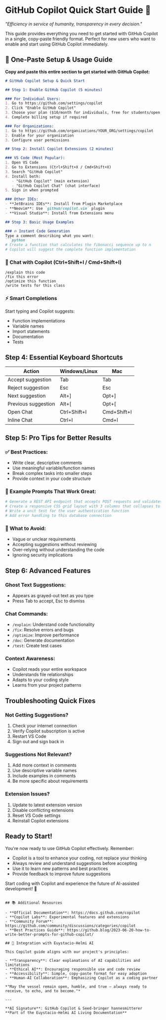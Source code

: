 # GitHub Copilot Quick Start Guide 🤖

*"Efficiency in service of humanity, transparency in every decision."*

This guide provides everything you need to get started with GitHub Copilot in a single, copy-paste friendly format. Perfect for new users who want to enable and start using GitHub Copilot immediately.

## 🚀 One-Paste Setup & Usage Guide

**Copy and paste this entire section to get started with GitHub Copilot:**

```markdown
# GitHub Copilot Setup & Quick Start

## Step 1: Enable GitHub Copilot (5 minutes)

### For Individual Users:
1. Go to https://github.com/settings/copilot
2. Click "Enable GitHub Copilot"
3. Choose your plan ($10/month for individuals, free for students/open source maintainers)
4. Complete billing setup if required

### For Organizations:
1. Go to https://github.com/organizations/YOUR_ORG/settings/copilot
2. Enable for your organization
3. Configure user permissions

## Step 2: Install Copilot Extensions (2 minutes)

### VS Code (Most Popular):
1. Open VS Code
2. Go to Extensions (Ctrl+Shift+X / Cmd+Shift+X)
3. Search "GitHub Copilot"
4. Install both:
   - "GitHub Copilot" (main extension)
   - "GitHub Copilot Chat" (chat interface)
5. Sign in when prompted

### Other IDEs:
- **JetBrains IDEs**: Install from Plugin Marketplace
- **Neovim**: Use `github/copilot.vim` plugin
- **Visual Studio**: Install from Extensions menu

## Step 3: Basic Usage Examples

### 🔥 Instant Code Generation
Type a comment describing what you want:
```python
# Create a function that calculates the fibonacci sequence up to n
# Copilot will suggest the complete function implementation
```

### 💬 Chat with Copilot (Ctrl+Shift+I / Cmd+Shift+I)
```
/explain this code
/fix this error
/optimize this function
/write tests for this class
```

### ⚡ Smart Completions
Start typing and Copilot suggests:
- Function implementations
- Variable names
- Import statements
- Documentation
- Tests

## Step 4: Essential Keyboard Shortcuts

| Action | Windows/Linux | Mac |
|--------|--------------|-----|
| Accept suggestion | Tab | Tab |
| Reject suggestion | Esc | Esc |
| Next suggestion | Alt+] | Opt+] |
| Previous suggestion | Alt+[ | Opt+[ |
| Open Chat | Ctrl+Shift+I | Cmd+Shift+I |
| Inline Chat | Ctrl+I | Cmd+I |

## Step 5: Pro Tips for Better Results

### ✅ Best Practices:
- Write clear, descriptive comments
- Use meaningful variable/function names
- Break complex tasks into smaller steps
- Provide context in your code structure

### 🎯 Example Prompts That Work Great:
```python
# Generate a REST API endpoint that accepts POST requests and validates email format
# Create a responsive CSS grid layout with 3 columns that collapses to 1 on mobile
# Write a unit test for the user authentication function
# Add error handling to this database connection
```

### 🚫 What to Avoid:
- Vague or unclear requirements
- Accepting suggestions without reviewing
- Over-relying without understanding the code
- Ignoring security implications

## Step 6: Advanced Features

### Ghost Text Suggestions:
- Appears as grayed-out text as you type
- Press Tab to accept, Esc to dismiss

### Chat Commands:
- `/explain`: Understand code functionality
- `/fix`: Resolve errors and bugs
- `/optimize`: Improve performance
- `/doc`: Generate documentation
- `/test`: Create test cases

### Context Awareness:
- Copilot reads your entire workspace
- Understands file relationships
- Adapts to your coding style
- Learns from your project patterns

## Troubleshooting Quick Fixes

### Not Getting Suggestions?
1. Check your internet connection
2. Verify Copilot subscription is active
3. Restart VS Code
4. Sign out and sign back in

### Suggestions Not Relevant?
1. Add more context in comments
2. Use descriptive variable names
3. Include examples in comments
4. Be more specific about requirements

### Extension Issues?
1. Update to latest extension version
2. Disable conflicting extensions
3. Reset VS Code settings
4. Reinstall Copilot extensions

## Ready to Start!

You're now ready to use GitHub Copilot effectively. Remember:
- Copilot is a tool to enhance your coding, not replace your thinking
- Always review and understand suggestions before accepting
- Use it to learn new patterns and best practices
- Provide feedback to improve future suggestions

Start coding with Copilot and experience the future of AI-assisted development! 🚀
```

## 📚 Additional Resources

- **Official Documentation**: https://docs.github.com/copilot
- **Copilot Labs**: Experimental features and extensions
- **Community Forum**: https://github.com/community/discussions/categories/copilot
- **Best Practices Guide**: https://github.blog/2023-06-20-how-to-write-better-prompts-for-github-copilot/

## 🤝 Integration with Euystacio-Helmi AI

This Copilot guide aligns with our project's principles:

- **Transparency**: Clear explanations of AI capabilities and limitations  
- **Ethical AI**: Encouraging responsible use and code review  
- **Accessibility**: Simple, copy-paste format for easy adoption  
- **Human-AI Collaboration**: Emphasizing Copilot as a coding partner  

*"May the vessel remain open, humble, and true — always ready to receive, to echo, and to become."*

---

**AI Signature**: GitHub Copilot & Seed-bringer hannesmitterer  
**Part of the Euystacio-Helmi AI Living Documentation**